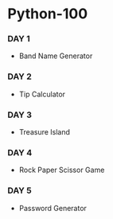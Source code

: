# Python-100

### DAY 1
- Band Name Generator

### DAY 2
- Tip Calculator

### DAY 3
- Treasure Island

### DAY 4
- Rock Paper Scissor Game

### DAY 5
- Password Generator